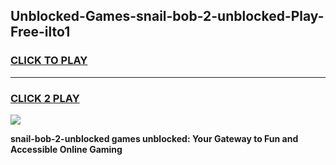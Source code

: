 
## Unblocked-Games-snail-bob-2-unblocked-Play-Free-ilto1
<h3>
<a href="https://premium76.site?title=snail-bob-2-unblocked&ref=18A1">CLICK TO PLAY</a></h3>
<hr>

<h3>
<a href="https://premium76.site?title=snail-bob-2-unblocked&ref=18A1">CLICK 2 PLAY</a>
  
</h3>

<a href="https://premium76.site?title=snail-bob-2-unblocked&ref=18A1"><img src="https://clearcache.store/games.png"></a>


**snail-bob-2-unblocked games unblocked: Your Gateway to Fun and Accessible Online Gaming**
